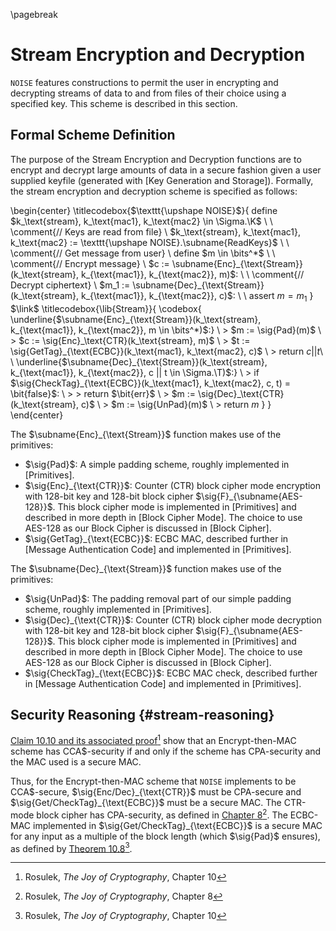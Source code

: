 \pagebreak

# Stream Encryption and Decryption

`NOISE` features constructions to permit the user in encrypting and decrypting streams of data to and from files of their choice using a specified key. This scheme is described in this section.

## Formal Scheme Definition

The purpose of the Stream Encryption and Decryption functions are to encrypt and decrypt large amounts of data in a secure fashion given a user supplied keyfile (generated with [Key Generation and Storage]). Formally, the stream encryption and decryption scheme is specified as follows:

\begin{center}
  \titlecodebox{$\texttt{\upshape NOISE}$}{
    define $k_\text{stream}, k_\text{mac1}, k_\text{mac2} \in \Sigma.\K$ \\
    \\
    \comment{// Keys are read from file} \\
    $k_\text{stream}, k_\text{mac1}, k_\text{mac2} := \texttt{\upshape NOISE}.\subname{ReadKeys}$ \\
    \\
    \comment{// Get message from user} \\
    define $m \in \bits^*$ \\
    \\
    \comment{// Encrypt message} \\
    $c := \subname{Enc}_{\text{Stream}}(k_\text{stream}, k_{\text{mac1}}, k_{\text{mac2}}, m)$: \\
    \\
    \comment{// Decrypt ciphertext} \\
    $m_1 := \subname{Dec}_{\text{Stream}}(k_\text{stream}, k_{\text{mac1}}, k_{\text{mac2}}, c)$: \\
    \\
    assert $m = m_1$
  }
  $\link$
  \titlecodebox{\lib{Stream}}{
    \codebox{
      \underline{$\subname{Enc}_{\text{Stream}}(k_\text{stream}, k_{\text{mac1}}, k_{\text{mac2}}, m \in \bits^*)$:} \\
      \> $m := \sig{Pad}(m)$ \\
      \> $c := \sig{Enc}_\text{CTR}(k_\text{stream}, m)$ \\
      \> $t := \sig{GetTag}_{\text{ECBC}}(k_\text{mac1}, k_\text{mac2}, c)$ \\
      \> return $c || t$\\
      \\
      \underline{$\subname{Dec}_{\text{Stream}}(k_\text{stream}, k_{\text{mac1}}, k_{\text{mac2}}, c || t \in \Sigma.\T)$:} \\
      \> if $\sig{CheckTag}_{\text{ECBC}}(k_\text{mac1}, k_\text{mac2}, c, t) = \bit{false}$: \\
      \> \> return $\bit{err}$ \\
      \> $m := \sig{Dec}_\text{CTR}(k_\text{stream}, c)$ \\
      \> $m := \sig{UnPad}(m)$ \\
      \> return $m$
    }
  }
\end{center}

The $\subname{Enc}_{\text{Stream}}$ function makes use of the primitives:

- $\sig{Pad}$: A simple padding scheme, roughly implemented in [Primitives].
- $\sig{Enc}_{\text{CTR}}$: Counter (CTR) block cipher mode encryption with 128-bit key and 128-bit block cipher $\sig{F}_{\subname{AES-128}}$. This block cipher mode is implemented in [Primitives] and described in more depth in [Block Cipher Mode]. The choice to use AES-128 as our Block Cipher is discussed in [Block Cipher].
- $\sig{GetTag}_{\text{ECBC}}$: ECBC MAC, described further in [Message Authentication Code] and implemented in [Primitives].

The $\subname{Dec}_{\text{Stream}}$ function makes use of the primitives:

- $\sig{UnPad}$: The padding removal part of our simple padding scheme, roughly implemented in [Primitives].
- $\sig{Dec}_{\text{CTR}}$: Counter (CTR) block cipher mode decryption with 128-bit key and 128-bit block cipher $\sig{F}_{\subname{AES-128}}$. This block cipher mode is implemented in [Primitives] and described in more depth in [Block Cipher Mode]. The choice to use AES-128 as our Block Cipher is discussed in [Block Cipher].
- $\sig{CheckTag}_{\text{ECBC}}$: ECBC MAC check, described further in [Message Authentication Code] and implemented in [Primitives].

## Security Reasoning {#stream-reasoning}

[Claim 10.10 and its associated proof](https://joyofcryptography.com/pdf/book.pdf)[^5.1] show that an Encrypt-then-MAC scheme has CCA\$-security if and only if the scheme has CPA-security and the MAC used is a secure MAC.

Thus, for the Encrypt-then-MAC scheme that `NOISE` implements to be CCA\$-secure, $\sig{Enc/Dec}_{\text{CTR}}$ must be CPA-secure and $\sig{Get/CheckTag}_{\text{ECBC}}$ must be a secure MAC. The CTR-mode block cipher has CPA-security, as defined in [Chapter 8](https://joyofcryptography.com/pdf/book.pdf)[^5.2]. The ECBC-MAC implemented in $\sig{Get/CheckTag}_{\text{ECBC}}$ is a secure MAC for any input as a multiple of the block length (which $\sig{Pad}$ ensures), as defined by [Theorem 10.8](https://joyofcryptography.com/pdf/book.pdf)[^5.3].

[^5.1]: Rosulek, *The Joy of Cryptography*, Chapter 10
[^5.2]: Rosulek, *The Joy of Cryptography*, Chapter 8
[^5.3]: Rosulek, *The Joy of Cryptography*, Chapter 10
